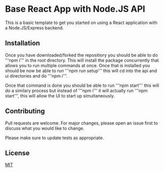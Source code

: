 # Base React App with Node.JS API

This is a basic template to get you started on using a React application with a Node.JS/Express backend.

## Installation

Once you have downloaded/forked the repositiory you should be able to do '''npm i''' in the root directory. This will install the package concurrently
that allows you to run multiple commands at once. Once that is installed you should be now be able to run '''npm run setup''' this will cd into the
api and ui directories and do '''npm i'''.

Once that command is done you should be able to run '''npm start''' this will do a similary process but instead of '''npm i''' it will actually run '''npm start''', this will allow the UI to start up simultaneously.

## Contributing

Pull requests are welcome. For major changes, please open an issue first to discuss what you would like to change.

Please make sure to update tests as appropriate.

## License

[MIT](https://choosealicense.com/licenses/mit/)
